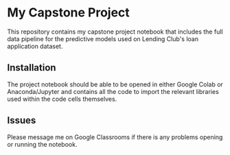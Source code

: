 # My Capstone Project
This repository contains my capstone project notebook that includes the full data pipeline for the predictive models used on Lending Club's loan application dataset.

## Installation
The project notebook should be able to be opened in either Google Colab or Anaconda/Jupyter and contains all the code to import the relevant libraries used within the code cells themselves.

## Issues
Please message me on Google Classrooms if there is any problems opening or running the notebook.
